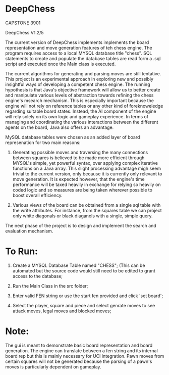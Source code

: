 # DeepChess
CAPSTONE 3901

DeepChess V1.2/5

The current version of DeepChess implements implements the board representation and move generation features of teh chess engine. The program requires access to a local MYSQL database title "chess". SQL statements to create and populate the database tables are read form a .sql script and executed once the Main class is executed.

The current algorithms for generating and parsing moves are still tentative. This project is an experimental approach in exploring new and possibly insightful ways of developing a competent chess engine. The running hypothesis is that Java's objective framework will allow us to better create and manipulate various levels of abstraction towards refining the chess engine's msearch mechanism. This is especially important because the engine will not rely on reference tables or any other kind of foreknoweledge regarding suitable board states. Instead, the AI component of the engine will rely solely on its own logic and gameplay experience. In terms of managing and coordinating the various interactions between the different agents on the board, Java also offers an advantage.

MySQL database tables were chosen as an added layer of board represenation for two main reasons: 

1. Generating possible moves and traversing the many connections between squares is believed to be made more efficient through MYSQL's simple, yet powerful syntax, over applying complex iterative functions on a Java array. This slight processing advantage migh seem trivial to the current version, only because it is currently only relevant to move generation. It is expected however, that the engine's time performance will be taxed heavily in exchange for relying so heavily on coded logic and so measures are being taken wherever possible to boost overall efficiency.

2. Various views of the board can be obtained from a single sql table with the write attributes. For instance, from the squares table we can project only white diagonals or black diaganols with a single, simple query.

The next phase of the project is to design and implement the search and evaluation mechanism. 


# To Run:
1. Create a MYSQL Database Table named "CHESS"; (This can be automated but the source code would still need to be edited to grant access to the database;

2. Run the Main Class in the src folder;

3. Enter valid FEN string or use the start fen provided and click 'set board';

4. Select the player, square and piece and select genrate moves to see attack moves, legal moves and blocked moves;

# Note:
The gui is meant to demonstrate basic board representation and board generation. The engine can translate between a fen string and its internal board rep but this is mainly necessary for UCI integration. Pawn moves from certain squares will not be generated because the parsing of a pawn's moves is particularly dependent on gameplay.
